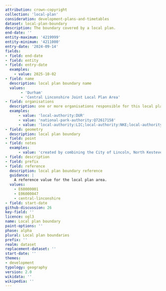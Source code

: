 ```yaml
---
attribution: crown-copyright
collection: 'local-plan'
consideration: development-plans-and-timetables
dataset: local-plan-boundary
description: The boundary covered by a local plan.
end-date: ''
entity-maximum: '4219999'
entity-minimum: '4211000'
entry-date: '2024-09-14'
fields:
- field: end-date
- field: entity
- field: entry-date
  examples:
    - value: 2025-10-02
- field: name
  description: local plan boundary name
  values:
       - 'Durham'
       - 'Central Linconshire Joint Local Plan Area'
- field: organisations
  description: one or more organisations responsible for this local plan area
  examples:
      - value: 'local-authority:DUR'
      - value: 'national-park-authority:Q72617158'
      - value: 'local-authority:LIC;local-authority:NKE;local-authority:WLI'
- field: geometry
  description: local plan boundary
- field: point
- field: notes
  examples:
      - value: 'created by combining the City of Lincoln, North Kesteven District and West Lindsey District ONS LPA boundaries'
- field: description
- field: prefix
- field: reference
  description: local plan boundary reference
  guidance: |
    A reference value for the local plan area.
  values:
    - E60000001
    - E06000047
    - central-linconshire
- field: start-date
github-discussion: 26
key-field: ''
licence: ogl3
name: Local plan boundary
paint-options: ''
phase: alpha
plural: Local plan boundaries
prefix: ''
realm: dataset
replacement-dataset: ''
start-date: ''
themes:
- development
typology: geography
version: 2.0
wikidata: ''
wikipedia: ''
---
```

